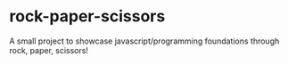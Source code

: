 # rock-paper-scissors
A small project to showcase javascript/programming foundations through rock, paper, scissors!
